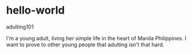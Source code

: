 # hello-world
adulting101

I'm a young adult, living her simple life in the heart of Manila Philippines.
I want to prove to other young people that adulting isn't that hard.
